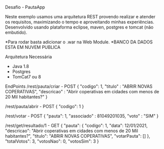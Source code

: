 Desafio - PautaApp

Neste exemplo usamos uma arquitetura REST provendo realizar e atender os requisitos, maximizando o tempo e aproveitando minhas experiências. Desenvolvido usando plataforma eclipse, maven, postgres e tomcat (não embutido).

*Para rodar basta adicionar o .war na Web Module.
*BANCO DA DADOS ESTA EM NUVEM PUBLICA

Arquitetura Necessária
- Java 1.8
- Postgres
- TomCat7 ou 8

EndPoints
/rest/pauta/criar - POST
{ "codigo": 1, "titulo" : "ABRIR NOVAS COPERATIVAS", "descricao" : "Abrir coperativas em cidades com menos de 20 Mil habitantes?" }

/rest/pauta/abrir - POST
{ "codigo": 1 }

/rest/votar - POST
{ "pauta": 1, "associado" : 81049201035, "voto" : "SIM" }

/rest/get/resultado/1 - GET
{
    "pauta": {
        "codigo": 1,
        "data": 12/01/2021,
        "descricao": "Abrir coperativas em cidades com menos de 20 Mil habitantes?",
        "titulo": "ABRIR NOVAS COPERATIVAS",
        "votarPauta": []
    },
    "totalVotos": 3,
    "votosNao": 0,
    "votosSim": 3
}

